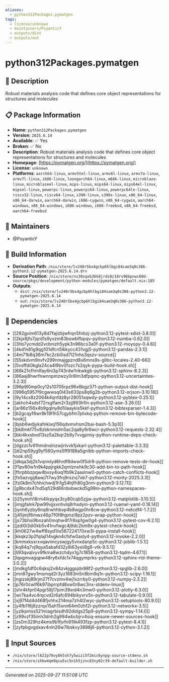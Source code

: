 ```yaml
---
aliases:
  - python312Packages.pymatgen
tags:
  - license/unknown
  - maintainers/PsyanticY
  - outputs/dist
  - outputs/out
---
```


# python312Packages.pymatgen

## 📝 Description

Robust materials analysis code that defines core object representations for structures and molecules

## 📋 Package Information

- **Name**: `python312Packages.pymatgen`
- **Version**: `2025.6.14`
- **Available**: ✅ Yes
- **Broken**: ✅ No
- **Description**: Robust materials analysis code that defines core object representations for structures and molecules
- **Homepage**: [https://pymatgen.org/](https://pymatgen.org/)
- **License**: `unknown`
- **Platforms**: `aarch64-linux`, `armv5tel-linux`, `armv6l-linux`, `armv7a-linux`, `armv7l-linux`, `i686-linux`, `loongarch64-linux`, `m68k-linux`, `microblaze-linux`, `microblazeel-linux`, `mips-linux`, `mips64-linux`, `mips64el-linux`, `mipsel-linux`, `powerpc-linux`, `powerpc64-linux`, `powerpc64le-linux`, `riscv32-linux`, `riscv64-linux`, `s390-linux`, `s390x-linux`, `x86_64-linux`, `x86_64-darwin`, `aarch64-darwin`, `i686-cygwin`, `x86_64-cygwin`, `aarch64-windows`, `x86_64-windows`, `i686-windows`, `i686-freebsd`, `x86_64-freebsd`, `aarch64-freebsd`
## 👥 Maintainers

- @PsyanticY


## 🔧 Build Information

- **Derivation Path**: `/nix/store/lv240r5bx4gcbp6hlbgi84sam3q0s386-python3.12-pymatgen-2025.6.14.drv`
- **Source Position**: `/nix/store/ns30sqxb36k8jrds8z18rv96bpnwc60d-source/pkgs/development/python-modules/pymatgen/default.nix:185`
- **Outputs**:
  - `dist`:  `/nix/store/lv240r5bx4gcbp6hlbgi84sam3q0s386-python3.12-pymatgen-2025.6.14`
  - `out`:  `/nix/store/lv240r5bx4gcbp6hlbgi84sam3q0s386-python3.12-pymatgen-2025.6.14`

## 🔗 Dependencies

- [[292gvim613y8d7fajizbjwfrqn5fnbzj-python3.12-pytest-xdist-3.8.0]]
- [[2kjx6jfs7jqrd1s9yxzm83bswblfbpqv-python3.12-numba-0.62.0]]
- [[3hb7ycmdd2vcbnizh5ypk3n96bcs3a0f-python3.12-moyopy-0.4.6]]
- [[4kd1n81g9qg101dfcn5lkkycc431vgj5-python3.12-pandas-2.3.1]]
- [[4m71b8q36m7kc2cb0isd7l21nhs3qszv-source]]
- [[55skdvm9nvfv299nmajgpznd8x6mns9s-glibc-locales-2.40-66]]
- [[5vsffdi0kgla24ca4l9bv0fxzc7s2qyk-pypa-build-hook.sh]]
- [[66k21cfhmlfay6ni3p743rdw1rikwkgb-python3.12-sphinx-8.2.3]]
- [[86aaj8hwrfnwnnpmzwzy0r8lm3dfpqmc-python3.12-uncertainties-3.2.3]]
- [[96p9l0mp0cy12s10705rpz96x6bgz371-python-output-dist-hook]]
- [[996q5957f9cgwwsq0l43s633ps8q6g2b-python3.12-orjson-3.10.18]]
- [[9y14cx8z2064k4qnfdz8yr28051xqwdy-python3.12-pybtex-0.25.1]]
- [[akhch4sdsf72rsglfam2r3zjj993h1ln-python3.12-ase-3.26.0]]
- [[ar86z156x4b9gqlny8d1ilaaykis5kkf-python3.12-bibtexparser-1.4.3]]
- [[b2gcqyf6wr8k19l1h57cgybfm7plixkq-python-remove-bin-bytecode-hook]]
- [[bjsb6wdjykafnkixq156qdvmxhsm2bai-bash-5.3p3]]
- [[bk8mkf75v8zbknmidm5ac2qa8y9r6wcr-python3.12-requests-2.32.4]]
- [[bki4kxsbvd13sz5a2bqr2b9y7vvgpmiy-python-runtime-deps-check-hook.sh]]
- [[dgzzc1v91hmdnslnzwjirlvvkfjxkarl-python3.12-palettable-3.3.3]]
- [[di2np59yg9yf560yms5ff9188a5gnlbb-python-imports-check-hook.sh]]
- [[dkqa3dj2k1vqrmlyd6hrdf8dww0f5dr9-python-remove-tests-dir-hook]]
- [[f1pv80w1n9k4ppjrgkk2qmlznxhk9c30-add-bin-to-path-hook]]
- [[fhrpbbzpqw4bvsy4ixq1fb9k2aaslnw0-python-catch-conflicts-hook]]
- [[fx5azvgij8awj7l7wy3fnj9rszvj7xb7-python3.12-monty-2025.3.3]]
- [[fz0k8m7chhichwdj1h1g54hjfh80g3nm-python3-3.12.11]]
- [[g9bcdx47nd5qfi29d66nbxbwckd5g99m-python-namespaces-hook.sh]]
- [[i25ymrh18rm4llrpyqx3cy80cqb5zjjw-python3.12-matplotlib-3.10.5]]
- [[imjgfalnk7pw99vjjxxnhvlq8rhxdyin-python3.12-ruamel-yaml-0.18.14]]
- [[iynh6yzby6nq8rwhhbvp4b8wgp0hr8cw-python3.12-netcdf4-1.7.2]]
- [[j45jmjf6mwz46p7f0f8hjpnzi9pz2pzv-wrap-python-hook]]
- [[js73bhsi9bnzah0mqhw4f7r6sp1gw0g4-python3.12-pytest-cov-6.2.1]]
- [[jzdl0i3di0kb5v41nvfwgc4j9dc2km9x-pytest-check-hook]]
- [[kh0627w4wff8syd1iis567224170xw3l-pypa-install-hook]]
- [[kkqkz3p2fqlajl14vgkn4cfsfw0asly4-python3.12-invoke-2.2.0]]
- [[kmmxksxrxvqavimcyswjgy5vnxdanp5c-python3.12-joblib-1.5.1]]
- [[kq84q7vj9qya5abafd32y8i63ysii8g8-vtk-9.5.1]]
- [[li93qvqlvyv9fkma8wzchdyx1g7c1858-python3.12-tqdm-4.67.1]]
- [[lqxgmvagqpw48ry6xfdc1x74qgymprks-python3.12-sphinx-rtd-theme-3.0.2]]
- [[mdkg1df0c6qksj2v84zvkjggsjdn98f2-python3.12-spglib-2.6.0]]
- [[mn87gwy1msmqd2r3yz1883m5n8bm9q1n-python3.12-scipy-1.16.1]]
- [[ngizskj89rjm27f7cvzmv4wj1xzrrby0-python3.12-numpy-2.3.2]]
- [[p76r0cwlf6k97ibprrpfd8xw0r8wc3nx-stdenv-linux]]
- [[shr4kfpr04pgr58j17pim39xrd4n3mw0-python3.12-plotly-6.3.0]]
- [[wr7ka4vc4rqcvd2r6afc694bikyvrx5n-python3.12-tabulate-0.9.0]]
- [[xj97f4d4d468fjvhhx214ma7zh4l2wyc-python3.12-setuptools-80.9.0]]
- [[y4fb116j8zzrqx15ah15xnn64m0zhf2i-python3.12-networkx-3.5]]
- [[yzlkpmss521miagrbisdh92didgs25p9-python3.12-sympy-1.14.0]]
- [[z99vzf35iinh3dnh2g994wbcbjrv4siq-ensure-newer-sources-hook]]
- [[zs0m329hz4kms9b1fjvfn91llk493fzp-python3.12-pytest-8.4.1]]
- [[zyfpbgvgdxav4nln26w7lbskvy3898j6-python3.12-cython-3.1.2]]

## 📁 Input Sources

- `/nix/store/l622p70vy8k5sh7y5wizi5f2mic6ynpg-source-stdenv.sh`
- `/nix/store/shkw4qm9qcw5sc5n1k5jznc83ny02r39-default-builder.sh`

---
*Generated on 2025-09-27 11:51:08 UTC*
